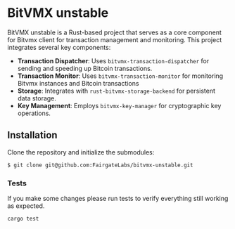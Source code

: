 # BitVMX unstable
BitVMX unstable is a Rust-based project that serves as a core component for Bitvmx client for transaction management and monitoring. This project integrates several key components:

- **Transaction Dispatcher**: Uses `bitvmx-transaction-dispatcher` for sending and speeding up Bitcoin transactions.
- **Transaction Monitor**: Uses `bitvmx-transaction-monitor` for monitoring Bitvmx instances and Bitcoin transactions
- **Storage**: Integrates with `rust-bitvmx-storage-backend` for persistent data storage.
- **Key Management**: Employs `bitvmx-key-manager` for cryptographic key operations.

## Installation
Clone the repository and initialize the submodules:
```bash
$ git clone git@github.com:FairgateLabs/bitvmx-unstable.git
```

### Tests
If you make some changes please run tests to verify everything still working as expected.

```
cargo test
```